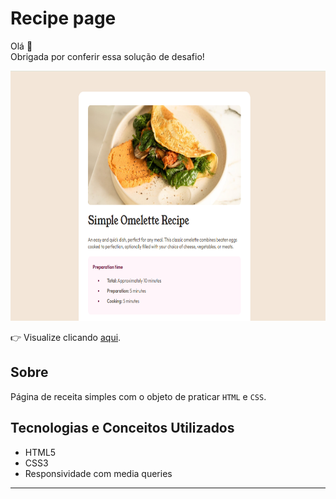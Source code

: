 # Recipe page

Olá 👋  
Obrigada por conferir essa solução de desafio!

<img src="preview.png" alt="preview-desafio" height="400" />

👉 Visualize clicando [aqui](https://roberta-silva.github.io/frontend-mentor-desafios/recipe-page/).

## Sobre

Página de receita simples com o objeto de praticar `HTML` e `CSS`.

## Tecnologias e Conceitos Utilizados

- HTML5
- CSS3
- Responsividade com media queries

---

